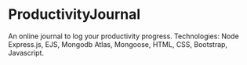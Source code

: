 # ProductivityJournal
An online journal to log your productivity progress. 
Technologies: Node Express.js, EJS, Mongodb Atlas, Mongoose, HTML, CSS, Bootstrap, Javascript.
